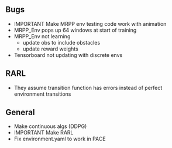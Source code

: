 ## Bugs
- IMPORTANT Make MRPP env testing code work with animation
- MRPP_Env pops up 64 windows at start of training
- MRPP_Env not learning
    - update obs to include obstacles
    - update reward weights
- Tensorboard not updating with discrete envs

## RARL
- They assume transition function has errors instead of perfect environment transitions

## General
- Make continuous algs (DDPG)
- IMPORTANT Make RARL
- Fix environment.yaml to work in PACE
